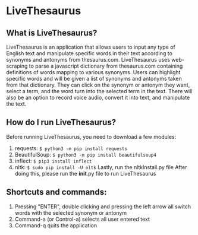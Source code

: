 # LiveThesaurus

## What is LiveThesaurus?

LiveThesaurus is an application that allows users to input any type of English text and manipulate specific words in their text according to synonyms and antonyms from thesaurus.com. LiveThesaurus uses web-scraping to parse a javascript dictionary from thesaurus.com containing definitions of words mapping to various synonyms. Users can highlight specific words and will be given a list of synonyms and antonyms taken from that dictionary. They can click on the synonym or antonym they want, select a term, and the word turn into the selected term in the text. There will also be an option to record voice audio, convert it into text, and manipulate the text. 


## How do I run LiveThesaurus?

Before running LiveThesaurus, you need to download a few modules:
1. requests: ```$ python3 -m pip install requests```
2. BeautifulSoup: ```$ python3 -m pip install beautifulsoup4```
3. inflect: ```$ pip3 install inflect```
4. nltk: ```$ sudo pip install -U nltk```
Lastly, run the nltkInstall.py file
After doing this, please run the __init__.py file to run LiveThesaurus


## Shortcuts and commands:

1. Pressing "ENTER", double clicking and pressing the left arrow all switch words with the selected synonym or antonym<br>
2. Command-a (or Control-a) selects all user entered text<br>
3. Command-q quits the application<br>

